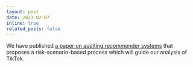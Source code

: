 ```yaml
---
layout: post
date: 2023-02-07
inline: true
related_posts: false
---
```


We have published [a paper on auditing recommender systems](https://www.stiftung-nv.de/en/node/3444) that proposes a risk-scenario-based process which will guide our analysis of TikTok.